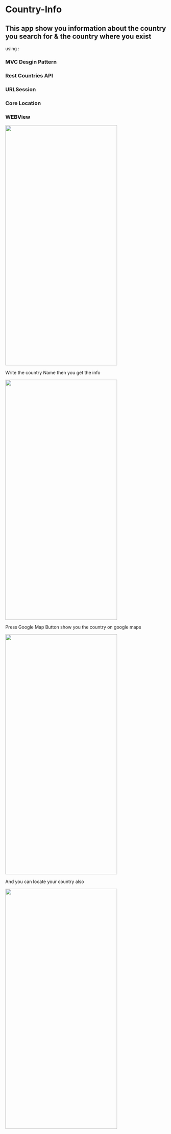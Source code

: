 # Country-Info

## This app show you information about the country you search for & the country where you exist 

using :
### MVC Desgin Pattern 
### Rest Countries API
### URLSession 
### Core Location
### WEBView


<div class="myDiv">
 <img src="https://user-images.githubusercontent.com/97084704/210078787-9dc6c215-d8c1-4600-9103-ac445c3bc763.png" width="350" height="750">
</div>  

Write the country Name then you get the info 

<div class="myDiv">
 <img src="https://user-images.githubusercontent.com/97084704/210079093-fdef8af4-9653-4224-b1b1-1d81f0c00f25.png" width="350" height="750">
</div>  
 
Press Google Map Button show you the country on google maps 

<div class="myDiv">
 <img src="https://user-images.githubusercontent.com/97084704/210079282-9d55902b-15cd-489e-8288-ce31a47bfb89.png" width="350" height="750">
</div>  

 And you can locate your country also 
 
 <div class="myDiv">
 <img src="https://user-images.githubusercontent.com/97084704/210079719-97397c3a-b576-4125-aaa5-ff05ddea1786.jpeg" width="350" height="750">
</div>  

 
